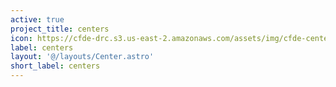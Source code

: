 ```yaml
---
active: true
project_title: centers
icon: https://cfde-drc.s3.us-east-2.amazonaws.com/assets/img/cfde-centers.png
label: centers
layout: '@/layouts/Center.astro'
short_label: centers
---
```

